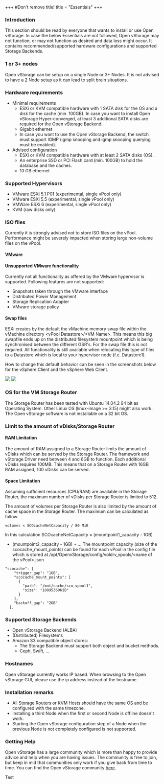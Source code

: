 +++
#Don't remove title!
title = "Essentials"
+++


<a name="Introduction" class="internal-ref"></a>
### Introduction

This section should be read by everyone that wants to install or use
Open vStorage. In case the below Essentials are not followed, Open
vStorage may not function, or may not function as desired and data loss
might occur. It contains recommended/supported hardware configurations
and supported Storage Backends.

<a name="1 or 3+ nodes" class="internal-ref"></a>
### 1 or 3+ nodes

Open vStorage can be setup on a single Node or 3+ Nodes. It is not
advised to have a 2 Node setup as it can lead to split brain situations.

<a name="Hardware requirements" class="internal-ref"></a>
### Hardware requirements

-   Minimal requirements
    -   ESXi or KVM compatible hardware with 1 SATA disk for the OS and a disk for the cache (min. 100GB). In case you want to install Open vStorage Hyper-converged, at least 3 additional SATA disks are required for the Open vStorage Backend.
    -   Gigabit ethernet
    -   In case you want to use the Open vStorage Backend, the switch must support IGMP (igmp snooping and igmp snooping querying must be enabled).
-   Advised configuration
    -   ESXi or KVM compatible hardware with at least 2 SATA disks (OS). 
    -   An enterprise SSD or PCI Flash card (min. 100GB) to hold the
        database and the caches.
    -   10 GB ethernet

<a name="Supported Hypervisors" class="internal-ref"></a>
### Supported Hypervisors

-   VMware ESXi 5.1 P01 (experimental, single vPool only)
-   VMware ESXi 5.5 (experimental, single vPool only)
-   VMWare ESXi 6 (experimental, single vPool only)
-   KVM (raw disks only)

<a name="ISO files" class="internal-ref"></a>
### ISO files

Currently it is strongly advised not to store ISO files on the vPool.
Performance might be severely impacted when storing large non-volume
files on the vPool.

<a name="VMware" class="internal-ref"></a>
#### VMware

<a name="VMware unsupported" class="internal-ref"></a>
#### Unsupported VMware functionality
Currently not all functionality as offered by the VMware hypervisor is supported. Following features are not supported:

-   Snapshots taken through the VMware interface
-   Distributed Power Management
-   Storage Replication Adapter
-   VMware storage policy

<a name="Swap files" class="internal-ref"></a>
#### Swap files

ESXi creates by the default the vMachine memory swap file within the
vMachine directory \<vPool Datastore\>/\<VM Name\>. This means this big
swapfile ends up on the distributed filesystem mountpoint which is being
synchronised between the different GSR's. For the swap file this is not
required. All functionality is still available when relocating this type
of files to a Datastore which is local to your hypervisor node (f.e.
Datastore1).

How to change this default behavior can be seen in the screenshots below
for the vSphere Client and the vSphere Web Client.

![](images/swapfile\_vsphere\_client.png)
![](images/swapfile\_vsphere\_web.png)

<a name="OS for the VM Storage Router" class="internal-ref"></a>
### OS for the VM Storage Router

The Storage Router has been tested with Ubuntu 14.04.2 64 bit as
Operating System. Other Linux OS (linux-image >= 3.15) might also work. The Open vStorage
software is not installable on a 32 bit OS.

<a name="Limit to the amount of vDisks/Storage Router" class="internal-ref"></a>
### Limit to the amount of vDisks/Storage Router

<a name="RAM Limitation" class="internal-ref"></a>

#### RAM Limitation

The amount of RAM assigned to a Storage Router limits the amount of
vDisks which can be served by the Storage Router. The framework and
vStorage Driver need between 4 and 6GB to function. Each additional
vDisks requires 100MB. This means that on a Storage Router with 16GB RAM
assigned, 100 vDisks can be served.

<a name="Space Limitation" class="internal-ref"></a>

#### Space Limitation

Assuming sufficient resources (CPU/RAM) are available in the Storage
Router, the maximum number of vDisks per Storage Router is limited to
512.

The amount of volumes per Storage Router is also limited by the amount
of cache space in the Storage Router. The maximum can be calculated as
follow:

~~~~ {.sourceCode .python}
volumes < SCOcacheNetCapacity / 80 MiB
~~~~

In this calculation SCOcacheNetCapacity = (mountpoint1\_capacity - 1GB)
+ (mountpoint2\_capacity - 1GB) + ... The mountpoint capacity (size of
the scocache\_mount\_points) can be found for each vPool in the config
file which is stored at /opt/OpenvStorage/config/voldrv\_vpools/\<name
of the vPool\>.json

~~~~ {.sourceCode .python}
"scocache": {
    "trigger_gap": "1GB",
    "scocache_mount_points": [
      {
        "path": "/mnt/cache/sco_vpool1",
        "size": "10895360KiB"
      }
    ],
    "backoff_gap": "2GB"
  },
~~~~

<a name="Supported Storage Backends" class="internal-ref"></a>
### Supported Storage Backends

-   Open vStorage Backend (ALBA)
-   (Distributed) Filesystems
-   Amazon S3 compatible object stores:
    -   The Storage Backend must support both object and bucket methods.
    -   Ceph, Swift, ...

<a name="Hostnames" class="internal-ref"></a>
### Hostnames
Open vStorage currently works IP based. When browsing to the Open vStorage GUI, please use the ip address instead of the hostname.

<a name="Installation remarks" class="internal-ref"></a>
### Installation remarks

-   All Storage Routers or KVM Hosts should have the same OS and be
    configured with the same timezone.
-   Installing a third Node when the first or second Node is offline
    doesn't work.
-   Starting the Open vStorage configuration step of a Node when the
    previous Node is not completely configured is not supported.

<a name="Getting Help" class="internal-ref"></a>
### Getting Help

Open vStorage has a large community which is more than happy to provide
advice and help when you are having issues. The community is free to
join, but keep in mid that communities only work if you give back from
time to time. You can find the Open vStorage community
[here](https://groups.google.com/forum/#!forum/open-vstorage).

Test
